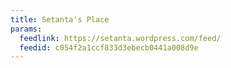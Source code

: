 ```yaml
---
title: Setanta's Place
params:
  feedlink: https://setanta.wordpress.com/feed/
  feedid: c054f2a1ccf833d3ebecb0441a008d9e
---
```

